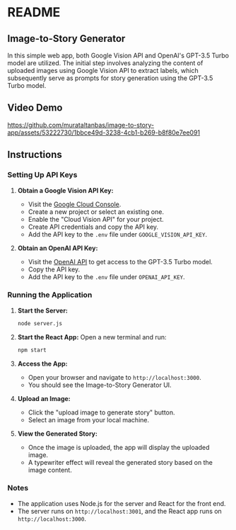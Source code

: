 # README

## Image-to-Story Generator

In this simple web app, both Google Vision API and OpenAI's GPT-3.5 Turbo model are utilized. The initial step involves analyzing the content of uploaded images using Google Vision API to extract labels, which subsequently serve as prompts for story generation using the GPT-3.5 Turbo model.

## Video Demo

https://github.com/murataltanbas/image-to-story-app/assets/53222730/1bbce49d-3238-4cb1-b269-b8f80e7ee091

## Instructions

### Setting Up API Keys

1. **Obtain a Google Vision API Key:**

   - Visit the [Google Cloud Console](https://console.cloud.google.com/).
   - Create a new project or select an existing one.
   - Enable the "Cloud Vision API" for your project.
   - Create API credentials and copy the API key.
   - Add the API key to the `.env` file under `GOOGLE_VISION_API_KEY`.

2. **Obtain an OpenAI API Key:**
   - Visit the [OpenAI API](https://beta.openai.com/signup/) to get access to the GPT-3.5 Turbo model.
   - Copy the API key.
   - Add the API key to the `.env` file under `OPENAI_API_KEY`.

### Running the Application

1. **Start the Server:**

   ```bash
   node server.js
   ```

2. **Start the React App:**
   Open a new terminal and run:

   ```bash
   npm start
   ```

3. **Access the App:**

   - Open your browser and navigate to `http://localhost:3000`.
   - You should see the Image-to-Story Generator UI.

4. **Upload an Image:**

   - Click the "upload image to generate story" button.
   - Select an image from your local machine.

5. **View the Generated Story:**
   - Once the image is uploaded, the app will display the uploaded image.
   - A typewriter effect will reveal the generated story based on the image content.

### Notes

- The application uses Node.js for the server and React for the front end.
- The server runs on `http://localhost:3001`, and the React app runs on `http://localhost:3000`.
